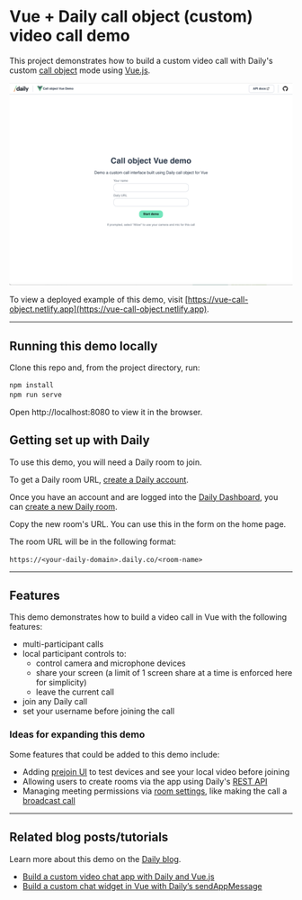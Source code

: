 # Vue + Daily call object (custom) video call demo

This project demonstrates how to build a custom video call with Daily's custom [call object](https://docs.staging.daily.co/call-object) mode using [Vue.js](https://vuejs.org/).

<img src="homescreen.png" alt="Demo home screen">

To view a deployed example of this demo, visit [https://vue-call-object.netlify.app](https://vue-call-object.netlify.app).

---

## Running this demo locally

Clone this repo and, from the project directory, run:

```bash
npm install
npm run serve
```

Open http://localhost:8080 to view it in the browser.

## Getting set up with Daily

To use this demo, you will need a Daily room to join.

To get a Daily room URL, [create a Daily account](https://dashboard.daily.co/signup).

Once you have an account and are logged into the [Daily Dashboard](https://dashboard.daily.co), you can [create a new Daily room](https://dashboard.daily.co/rooms/create).

Copy the new room's URL. You can use this in the form on the home page.

The room URL will be in the following format:

`https://<your-daily-domain>.daily.co/<room-name>`

---

## Features

This demo demonstrates how to build a video call in Vue with the following features:

- multi-participant calls
- local participant controls to:
  - control camera and microphone devices
  - share your screen (a limit of 1 screen share at a time is enforced here for simplicity)
  - leave the current call
- join any Daily call
- set your username before joining the call

### Ideas for expanding this demo

Some features that could be added to this demo include:

- Adding [prejoin UI](https://www.daily.co/blog/build-your-own-prejoin-call-ui-in-a-custom-daily-video-chat-app/) to test devices and see your local video before joining
- Allowing users to create rooms via the app using Daily's [REST API](https://docs.staging.daily.co/reference/rest-api/rooms)
- Managing meeting permissions via [room settings](https://docs.staging.daily.co/guides/controlling-who-joins-a-meeting), like making the call a [broadcast call](https://www.daily.co/blog/daily-prebuilt-broadcast-call-deep-dive/)

---

## Related blog posts/tutorials

Learn more about this demo on the [Daily blog](https://www.daily.co/blog/tag/vue/).

- [Build a custom video chat app with Daily and Vue.js](https://www.daily.co/blog/custom-video-chat-app-with-daily-and-vue/)
- [Build a custom chat widget in Vue with Daily’s sendAppMessage](https://www.daily.co/blog/build-a-custom-chat-widget-with-vue-with-dailys-sendappmessage-method/)
